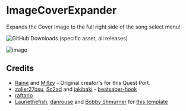# ImageCoverExpander
Expands the Cover Image to the full right side of the song select menu!

![GitHub Downloads (specific asset, all releases)](https://img.shields.io/github/downloads/vcmikuu/ImageCoverExpander/ImageCoverExpander0.1.1.qmod)

![image](https://github.com/user-attachments/assets/b2534fc0-326b-4579-aa23-5c17c8b14fa8)

## Credits

* [Raine](https://github.com/raineio) and [Millzy](https://github.com/MillzyDev) - Original creator's for this Quest Port.
* [zoller27osu](https://github.com/zoller27osu), [Sc2ad](https://github.com/Sc2ad) and [jakibaki](https://github.com/jakibaki) - [beatsaber-hook](https://github.com/sc2ad/beatsaber-hook)
* [raftario](https://github.com/raftario)
* [Lauriethefish](https://github.com/Lauriethefish), [danrouse](https://github.com/danrouse) and [Bobby Shmurner](https://github.com/BobbyShmurner) for [this template](https://github.com/Lauriethefish/quest-mod-template)
